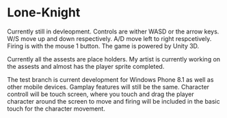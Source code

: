 # Lone-Knight

Currently still in devleopment.  Controls are wither WASD or the arrow keys.  W/S move up and down respectively.  A/D move left to right respcetively.
Firing is with the mouse 1 button.  The game is powered by Unity 3D.

Currently all the assests are place holders.  My artist is currently working on the assests and almost has the player sprite completed.

The test branch is current development for Windows Phone 8.1 as well as other mobile devices.  Gamplay features will still be the same.  Character controll will be touch screen, where you touch and drag the player character around the screen to move and firing will be included in the basic touch for the character movement.
